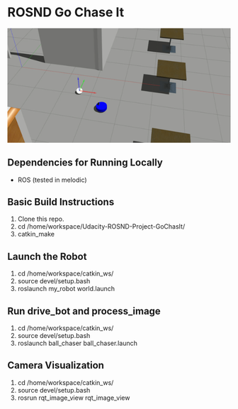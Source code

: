 # ROSND Go Chase It
<img src="robot.gif"/>

## Dependencies for Running Locally
* ROS (tested in melodic)

## Basic Build Instructions

1. Clone this repo.
2. cd /home/workspace/Udacity-ROSND-Project-GoChasIt/
3. catkin_make

## Launch the Robot
1. cd /home/workspace/catkin_ws/
2. source devel/setup.bash
3. roslaunch my_robot world.launch

## Run drive_bot and process_image
1. cd /home/workspace/catkin_ws/
2. source devel/setup.bash
3. roslaunch ball_chaser ball_chaser.launch

## Camera Visualization
1. cd /home/workspace/catkin_ws/
2. source devel/setup.bash
3. rosrun rqt_image_view rqt_image_view  
